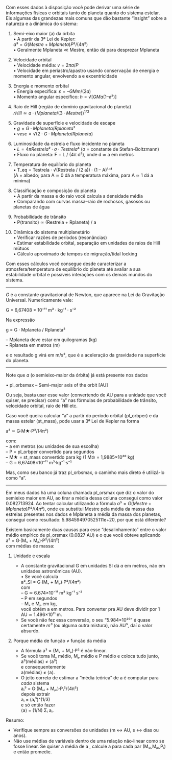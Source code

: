Com esses dados à disposição você pode derivar uma série de informações físicas e orbitais tanto do planeta quanto do sistema estelar. Eis algumas das grandezas mais comuns que dão bastante “insight” sobre a natureza e a dinâmica do sistema:

1. Semi-eixo maior (a) da órbita  
   • A partir da 3ª Lei de Kepler:  
     $a³ = G (Mestre + Mplaneta) P² / (4π²)$  
   • Geralmente Mplaneta ≪ Mestre, então dá para desprezar Mplaneta  

2. Velocidade orbital  
   • Velocidade média: $v = 2πa / P$  
   • Velocidade em periastro/apastro usando conservação de energia e momento angular, envolvendo a e excentricidade  

3. Energia e momento orbital  
   • Energia específica: $ε = –GMm/(2a)$  
   • Momento angular específico: $h = √[GM a (1 – e²)]$  

4. Raio de Hill (região de domínio gravitacional do planeta)  
   $rHill ≃ a \cdot (Mplaneta / (3 \cdot Mestre))^{1/3}$

5. Gravidade de superfície e velocidade de escape  
   • $g = G \cdot Mplaneta / Rplaneta²$  
   • $vesc = √(2\cdot G \cdot Mplaneta / Rplaneta)$  

6. Luminosidade da estrela e fluxo incidente no planeta  
   • $L = 4πRestrela² \cdot σ \cdot Testrela⁴$  (σ = constante de Stefan-Boltzmann)  
   • Fluxo no planeta: F = L / (4π d²), onde d ≃ a em metros  

7. Temperatura de equilíbrio do planeta  
   • T_eq = Testrela · √(Restrela / (2 a)) · (1 – A)¹ᐟ⁴  
     (A = albedo; para A ≃ 0 dá a temperatura máxima, para A ≃ 1 dá a mínima)  

8. Classificação e composição do planeta  
   • A partir da massa e do raio você calcula a densidade média  
   • Comparando com curvas massa–raio de rochosos, gasosos ou planetas de água  

9. Probabilidade de trânsito  
   • P(transito) ≃ (Restrela + Rplaneta) / a  

10. Dinâmica do sistema multiplanetário  
   • Verificar razões de períodos (resonâncias)  
   • Estimar estabilidade orbital, separação em unidades de raios de Hill mútuos  
   • Cálculo aproximado de tempos de migração/tidal locking  

Com esses cálculos você consegue desde caracterizar a atmosfera/temperatura de equilíbrio do planeta até avaliar a sua estabilidade orbital e possíveis interações com os demais mundos do sistema.

---
$G$ é a constante gravitacional de Newton, que aparece na Lei da Gravitação Universal. Numericamente vale:  

G = 6,67408 × 10⁻¹¹ m³ · kg⁻¹ · s⁻²  

Na expressão  

g = G · Mplaneta / Rplaneta²  

– Mplaneta deve estar em quilogramas (kg)  
– Rplaneta em metros (m)  

e o resultado g virá em m/s², que é a aceleração da gravidade na superfície do planeta.

---
Note que $a$ (o semieixo‐maior da órbita) já está presente nos dados  

• pl_orbsmax  – Semi-major axis of the orbit [AU]  

Ou seja, basta usar esse valor (convertendo de AU para a unidade que você quiser, se precisar) como “a” nas fórmulas de probabilidade de trânsito, velocidade orbital, raio de Hill etc.  

Caso você queira calcular “a” a partir do período orbital (pl_orbper) e da massa estelar (st_mass), pode usar a 3ª Lei de Kepler na forma  

a³ ≃ G·M★·P²/(4π²)  

com:  
– a em metros (ou unidades de sua escolha)  
– P = pl_orbper convertido para segundos  
– M★ = st_mass convertido para kg (1 M⊙ = 1,9885×10³⁰ kg)  
– G = 6,67408×10⁻¹¹ m³·kg⁻¹·s⁻²  

Mas, como seu banco já traz pl_orbsmax, o caminho mais direto é utilizá-lo como “a”.

---
Em meus dados há uma coluna chamada pl_orsmax que diz o valor do semieixo maior em AU, ao tirar a média dessa coluna consegui como valor 0.082713924. Ao tentar calcular utilizando a fórmula $a³ = G (Mestre + Mplaneta) P² / (4π²)$, onde eu substitui Mestre pela média da massa das estrelas presentes nos dados e Mplaneta a média da massa dos planetas, consegui como resultado: 5.984594970525111e+20, por que está diferente?

Existem basicamente duas causas para esse “desalinhamento” entre o valor médio empírico de   pl_orsmax  (0.0827 AU) e o que você obteve aplicando  
a³ = G·(Mₛ + Mₚ)·P²/(4π²)  
com médias de massa:

1) Unidade e escala  
   - A constante gravitacional G em unidades SI dá *a* em metros, não em unidades astronômicas (AU).  
     • Se você calcula  
       a³_SI = G·(Mₛ + Mₚ)·P²/(4π²)  
     com  
       – G ≃ 6.674×10⁻¹¹ m³ kg⁻¹ s⁻²  
       – P em segundos  
       – Mₛ e Mₚ em kg,  
     você obtém a em metros. Para converter pra AU deve dividir por 1 AU ≃ 1.496×10¹¹ m.  
   - Se você não fez essa conversão, o seu “5.984×10²⁰” é quase certamente *m³* (ou alguma outra mistura), não AU³, daí o valor absurdo.

2) Porque média de função ≠ função da média  
   - A fórmula a³ ∝ (Mₛ + Mₚ)·P² é não‐linear.  
   - Se você toma Mₛ médio, Mₚ médio e P médio e coloca tudo junto,  
     a³(médias) ≠ ⟨a³⟩  
     e consequentemente   
     a(médias) ≠ ⟨a⟩.  
   - O jeito correto de estimar a “média teórica” de a é computar para *cada* sistema  
       aᵢ³ = G·(Mₛᵢ + Mₚᵢ)·Pᵢ²/(4π²)  
     depois extrair   
       aᵢ = (aᵢ³)^(1/3)  
     e só então fazer   
       ⟨a⟩ = (1/N) Σᵢ aᵢ.  

Resumo:  
- Verifique sempre as conversões de unidades (m ↔ AU, s ↔ dias ou anos).  
- Não use médias de variáveis dentro de uma relação não‐linear como se fosse linear. Se quiser a média de  a , calcule a para cada par (Mₛᵢ,Mₚᵢ,Pᵢ) e então promedie.